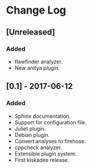 # Change Log

## [Unreleased]
### Added
- flawfinder analyzer.
- New anitya plugin.

## [0.1] - 2017-06-12
### Added
- Sphinx documentation.
- Support for configuration file.
- Juliet plugin.
- Debian plugin.
- Convert analyses to firehose.
- cppcheck analyzer.
- Extensible plugin system.
- First kiskadee release.
